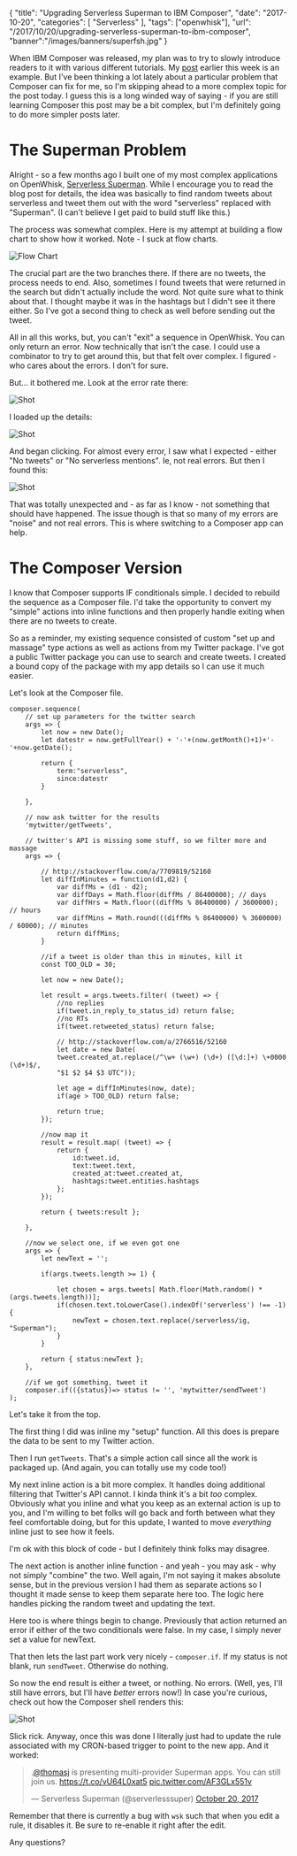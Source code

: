 {
	"title": "Upgrading Serverless Superman to IBM Composer",
	"date": "2017-10-20",
	"categories": [
		"Serverless"
	],
	"tags": ["openwhisk"],
	"url": "/2017/10/20/upgrading-serverless-superman-to-ibm-composer",
	"banner":"/images/banners/superfsh.jpg"
}

When IBM Composer was released, my plan was to try to slowly introduce readers to it with various different tutorials. My [post](http://localhost:1313/2017/10/18/building-your-first-serverless-composition-with-ibm-cloud-functions/) earlier this week is an example. But I've been thinking a lot lately about a particular problem that Composer can fix for me, so I'm skipping ahead to a more complex topic for the post today. I guess this is a long winded way of saying - if you are still learning Composer this post may be a bit complex, but I'm definitely going to do more simpler posts later. 

The Superman Problem
===

Alright - so a few months ago I built one of my most complex applications on OpenWhisk, [Serverless Superman](https://www.raymondcamden.com/2017/05/19/building-the-serverless-superman/). While I encourage you to read the blog post for details, the idea was basically to find random tweets about serverless and tweet them out with the word "serverless" replaced with "Superman". (I can't believe I get paid to build stuff like this.)

The process was somewhat complex. Here is my attempt at building a flow chart to show how it worked. Note - I suck at flow charts. 

![Flow Chart](https://static.raymondcamden.com/images/2017/10/superfsh0.png)

The crucial part are the two branches there. If there are no tweets, the process needs to end. Also, sometimes I found tweets that were returned in the search but didn't actually include the word. Not quite sure what to think about that. I thought maybe it was in the hashtags but I didn't see it there either. So I've got a second thing to check as well before sending out the tweet.

All in all this works, but, you can't "exit" a sequence in OpenWhisk. You can only return an error. Now technically that isn't the case. I could use a combinator to try to get around this, but that felt over complex. I figured - who cares about the errors. I don't for sure.

But... it bothered me. Look at the error rate there:

![Shot](https://static.raymondcamden.com/images/2017/10/superfsh2.jpg)

I loaded up the details:

![Shot](https://static.raymondcamden.com/images/2017/10/superfsh3.jpg)

And began clicking. For almost every error, I saw what I expected - either "No tweets" or "No serverless mentions". Ie, not real errors. But then I found this:

![Shot](https://static.raymondcamden.com/images/2017/10/superfsh4.jpg)

That was totally unexpected and - as far as I know - not something that should have happened. The issue though is that so many of my errors are "noise" and not real errors. This is where switching to a Composer app can help.

The Composer Version
===

I know that Composer supports IF conditionals simple. I decided to rebuild the sequence as a Composer file. I'd take the opportunity to convert my "simple" actions into inline functions and then properly handle exiting when there are no tweets to create.

So as a reminder, my existing sequence consisted of custom "set up and massage" type actions as well as actions from my Twitter package. I've got a public Twitter package you can use to search and create tweets. I created a bound copy of the package with my app details so I can use it much easier. 

Let's look at the Composer file.

<pre><code class="language-javascript">composer.sequence(
	&#x2F;&#x2F; set up parameters for the twitter search
	args =&gt; {
		let now = new Date();
		let datestr = now.getFullYear() + &#x27;-&#x27;+(now.getMonth()+1)+&#x27;-&#x27;+now.getDate();

		return {
			term:&quot;serverless&quot;,
			since:datestr
		}

	},

	&#x2F;&#x2F; now ask twitter for the results
	&#x27;mytwitter&#x2F;getTweets&#x27;,

	&#x2F;&#x2F; twitter&#x27;s API is missing some stuff, so we filter more and massage
	args =&gt; {

		&#x2F;&#x2F; http:&#x2F;&#x2F;stackoverflow.com&#x2F;a&#x2F;7709819&#x2F;52160
		let diffInMinutes = function(d1,d2) {
			var diffMs = (d1 - d2);
			var diffDays = Math.floor(diffMs &#x2F; 86400000); &#x2F;&#x2F; days
			var diffHrs = Math.floor((diffMs % 86400000) &#x2F; 3600000); &#x2F;&#x2F; hours
			var diffMins = Math.round(((diffMs % 86400000) % 3600000) &#x2F; 60000); &#x2F;&#x2F; minutes
			return diffMins;
		}

		&#x2F;&#x2F;if a tweet is older than this in minutes, kill it
		const TOO_OLD = 30;
		
		let now = new Date();

		let result = args.tweets.filter( (tweet) =&gt; {
			&#x2F;&#x2F;no replies
			if(tweet.in_reply_to_status_id) return false;
			&#x2F;&#x2F;no RTs
			if(tweet.retweeted_status) return false;

			&#x2F;&#x2F; http:&#x2F;&#x2F;stackoverflow.com&#x2F;a&#x2F;2766516&#x2F;52160
			let date = new Date(
			tweet.created_at.replace(&#x2F;^\w+ (\w+) (\d+) ([\d:]+) \+0000 (\d+)$&#x2F;,
			&quot;$1 $2 $4 $3 UTC&quot;));

			let age = diffInMinutes(now, date);
			if(age &gt; TOO_OLD) return false;

			return true;
		});

		&#x2F;&#x2F;now map it
		result = result.map( (tweet) =&gt; {
			return {
				id:tweet.id,
				text:tweet.text,
				created_at:tweet.created_at,
				hashtags:tweet.entities.hashtags
			};
		});

		return { tweets:result };

	},

	&#x2F;&#x2F;now we select one, if we even got one
	args =&gt; {
		let newText = &#x27;&#x27;;

		if(args.tweets.length &gt;= 1) {

	        let chosen = args.tweets[ Math.floor(Math.random() * (args.tweets.length))];
	        if(chosen.text.toLowerCase().indexOf(&#x27;serverless&#x27;) !== -1) {
		        newText = chosen.text.replace(&#x2F;serverless&#x2F;ig, &quot;Superman&quot;);
			}
		}

		return { status:newText };
	},

	&#x2F;&#x2F;if we got something, tweet it
	composer.if(({status})=&gt; status != &#x27;&#x27;, &#x27;mytwitter&#x2F;sendTweet&#x27;)
);
</code></pre>

Let's take it from the top.

The first thing I did was inline my "setup" function. All this does is prepare the data to be sent to my Twitter action.

Then I run `getTweets`. That's a simple action call since all the work is packaged up. (And again, you can totally use my code too!)

My next inline action is a bit more complex. It handles doing additional filtering that Twitter's API cannot. I kinda think it's a bit *too* complex. Obviously what you inline and what you keep as an external action is up to you, and I'm willing to bet folks will go back and forth between what they feel comfortable doing, but for this update, I wanted to move *everything* inline just to see how it feels. 

I'm ok with this block of code - but I definitely think folks may disagree.

The next action is another inline function - and yeah - you may ask - why not simply "combine" the two. Well again, I'm not saying it makes absolute sense, but in the previous version I had them as separate actions so I thought it made sense to keep them separate here too. The logic here handles picking the random tweet and updating the text.

Here too is where things begin to change. Previously that action returned an error if either of the two conditionals were false. In my case, I simply never set a value for newText.

That then lets the last part work very nicely - `composer.if`. If my status is not blank, run `sendTweet`. Otherwise do nothing.

So now the end result is either a tweet, or nothing. No errors. (Well, yes, I'll still have errors, but I'll have *better* errors now!) In case you're curious, check out how the Composer shell renders this:

![Shot](https://static.raymondcamden.com/images/2017/10/superfsh5.jpg)

Slick rick. Anyway, once this was done I literally just had to update the rule associated with my CRON-based trigger to point to the new app. And it worked: 

<blockquote class="twitter-tweet" data-lang="en"><p lang="en" dir="ltr">.<a href="https://twitter.com/thomasj?ref_src=twsrc%5Etfw">@thomasj</a> is presenting multi-provider Superman apps. You can still join us. <a href="https://t.co/vU64L0xat5">https://t.co/vU64L0xat5</a> <a href="https://t.co/AF3GLx551v">pic.twitter.com/AF3GLx551v</a></p>&mdash; Serverless Superman (@serverlesssuper) <a href="https://twitter.com/serverlesssuper/status/921420805900328966?ref_src=twsrc%5Etfw">October 20, 2017</a></blockquote>
<script async src="//platform.twitter.com/widgets.js" charset="utf-8"></script>

Remember that there is currently a bug with `wsk` such that when you edit a rule, it disables it. Be sure to re-enable it right after the edit.

Any questions?
